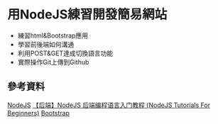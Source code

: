用NodeJS練習開發簡易網站
===
* 練習html&Bootstrap應用
* 學習前後端如何溝通
* 利用POST&GET達成切換語言功能
* 實際操作Git上傳到Github

參考資料
---
[NodeJS](https://nodejs.org/en/)
[【后端】NodeJS 后端编程语言入门教程 (NodeJS Tutorials For Beginners)](https://youtube.com/playlist?list=PL50akgsaBZlF9DADkYuQZLQBDLHZHZ-9N)
[Bootstrap](https://getbootstrap.com)